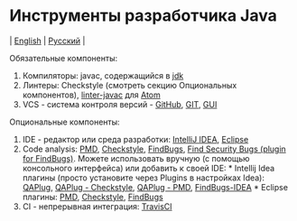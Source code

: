 # Инструменты разработчика Java
| [English](README.md) | [Русский](README.ru.md) |

Обязательные компоненты:
  1. Компиляторы: javac, содержащийся в [jdk](http://www.oracle.com/technetwork/java/javase/downloads/index-jsp-138363.html)
  2. Линтеры: Checkstyle (смотреть секцию Опциональных компонентов), [linter-javac](https://atom.io/packages/linter-javac) для [Atom](https://atom.io)
  3. VCS - система контроля версий - [GitHub](https://github.com/), [GIT](https://git-scm.com/), [GUI](https://desktop.github.com/)

Опциональные компоненты:
  1. IDE - редактор или среда разработки: [IntelliJ IDEA](https://www.jetbrains.com/idea/), [Eclipse](https://eclipse.org)
  2. Code analysis: [PMD](https://pmd.github.io/), [Checkstyle](http://checkstyle.sourceforge.net/), [FindBugs](http://findbugs.sourceforge.net/), [Find Security Bugs (plugin for FindBugs)](http://find-sec-bugs.github.io/).
    Можете использовать вручную (с помощью консольного интерфейса) или добавить к своей IDE: 
    * Intellij Idea плагины (просто установите через Plugins в настройках Idea): [QAPlug](https://plugins.jetbrains.com/idea/plugin/4594-qaplug), [QAPlug - Checkstyle](https://plugins.jetbrains.com/idea/plugin/4595-qaplug--checkstyle), [QAPlug - PMD](https://plugins.jetbrains.com/idea/plugin/4596-qaplug--pmd), [FindBugs-IDEA](https://plugins.jetbrains.com/idea/plugin/3847-findbugs-idea)
    * Eclipse плагины: [PMD](http://pmd.sourceforge.net/pmd-4.3.0/integrations.html#eclipse), [Checkstyle](http://eclipse-cs.sourceforge.net/#!/), [FindBugs](http://www.vogella.com/tutorials/Findbugs/article.html)
  3. CI - непрерывная интеграция: [TravisCI](https://travis-ci.org/)
